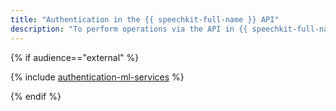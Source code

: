 ```yaml
---
title: "Authentication in the {{ speechkit-full-name }} API"
description: "To perform operations via the API in {{ speechkit-full-name }}, a service for speech synthesis and recognition, get an IAM token for your account."
---
```


{% if audience=="external" %}

{% include [authentication-ml-services](../../_includes/authentication-ml-services.md) %}

{% endif %}
